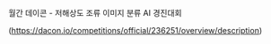 월간 데이콘 - 저해상도 조류 이미지 분류 AI 경진대회

(https://dacon.io/competitions/official/236251/overview/description)
